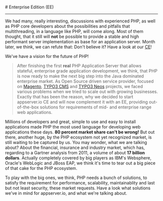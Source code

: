#<i class="fa fa-th-large"></i> Enterprise Edition (EE)
***

We had many, really interesting, discussions with experienced PHP, as well as PHP core developers about the possibilities and pitfalls that multithreading, in a language like PHP, will come along. Most of them thought, that it still will **not** be possible to provide a stable and high performant server implementation as base for an application server. Month later, we think, we can refute that: Don't believe it? Have a look at our [CE](<{{ "/products/community-edition.html" | prepend: site.baseurl }}>)!

We've have a vision for the future of PHP!

> After finishing the first **real** PHP Application Server that allows stateful, enterprise grade application development, we think, that PHP is now ready to make the next big step into the Java dominated enterprise market. As Open Source driven service provider, focused on [Magento](http://magento.com), [TYPO3 CMS](http://typo3.org/typo3-cms) and [TYPO3 Neos](http://typo3.org/typo3-neos) projects, we faced various problems when we tried to scale out with growing businesses. Exactly that has been the reason, why we decided to start appserver.io CE and will now complement it with an EE, providing out-of-the-box solutions for requirements of mid- and enterprise range web applications.

Millions of developers and great, simple to use and easy to install applications made PHP the most used language for developing web applications these days. **80 percent market share can't be wrong!** But out there, another huge, by the PHP ecosystem not yet recognized market, is still waiting to be captured by us. You may wonder, what we are talking about? About the financial, insurance and industry market, which has, regarding to a Gartner analysis from 2011, a volume of about **17 billion dollars**. Actually completely covered by big players as IBM's Websphere, Oracle's WebLogic and JBoss EAP, we think it's time to tear out a big piece of that cake for the PHP ecosystem. 

To play with the big ones, we think, PHP needs a bunch of solutions, to satisfy the requirement for performance, scalability, maintainablity and last but not least security, these market requests. Have a look what solutions we've in mind for appserver.io, and what we're talking about.
